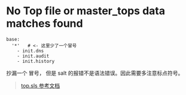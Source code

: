 # No Top file or master_tops data matches found

```
base:
  '*'   # <- 这里少了一个冒号
    - init.dns
    - init.audit
    - init.history
```

抄漏一个 冒号， 但是 salt 的报错不是语法错误。因此需要多注意标点符号。

> [top.sls 参考文档](https://docs.saltstack.com/en/latest/ref/states/top.html#a-basic-example)